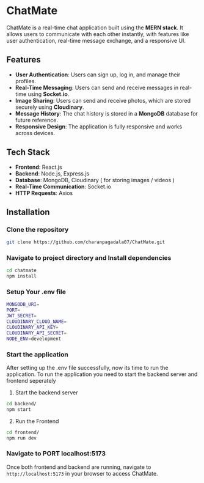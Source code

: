 # ChatMate

ChatMate is a real-time chat application built using the **MERN stack**. It allows users to communicate with each other instantly, with features like user authentication, real-time message exchange, and a responsive UI.

## Features
- **User Authentication**: Users can sign up, log in, and manage their profiles.
- **Real-Time Messaging**: Users can send and receive messages in real-time using **Socket.io**.
- **Image Sharing**: Users can send and receive photos, which are stored securely using **Cloudinary**.
- **Message History**: The chat history is stored in a **MongoDB** database for future reference.
- **Responsive Design**: The application is fully responsive and works across devices.

## Tech Stack
- **Frontend**: React.js
- **Backend**: Node.js, Express.js
- **Database**: MongoDB, Cloudinary ( for storing images / videos )
- **Real-Time Communication**: Socket.io
- **HTTP Requests**: Axios

## Installation

### Clone the repository

```bash
git clone https://github.com/charanpagadala07/ChatMate.git
```

### Navigate to project directory and Install dependencies

```bash
cd chatmate
npm install
```

### Setup Your .env file
```bash
MONGODB_URI=
PORT=
JWT_SECRET=
CLOUDINARY_CLOUD_NAME=
CLOUDINARY_API_KEY=
CLOUDINARY_API_SECRET=
NODE_ENV=development
```

### Start the application
After setting up the .env file successfully, now its time to run the application. To run the application you need to start the backend server and frontend seperately
1. Start the backend server
```bash
cd backend/
npm start
```
2. Run the Frontend
```bash
cd frontend/
npm run dev
```

### Navigate to PORT localhost:5173 
Once both frontend and backend are running, navigate to `http://localhost:5173` in your browser to access ChatMate.

